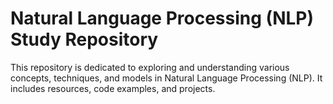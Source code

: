 # Natural Language Processing (NLP) Study Repository
This repository is dedicated to exploring and understanding various concepts, techniques, and models in Natural Language Processing (NLP). It includes resources, code examples, and projects.

